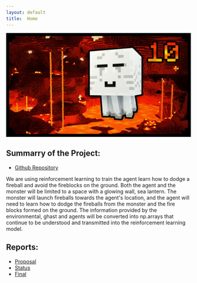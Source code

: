 ```yaml
---
layout: default
title:  Home
---
```



<img src="images/Ghast.jpg" width="700">
<br>

## Summarry of the Project:

- [Github Repository](https://github.com/Chilly712/CrossTheFireLine_Minecraft)

We are using reinforcement learning to train the agent learn how to dodge a fireball and avoid the fireblocks on the ground. Both the agent and the monster will be limited to a space with a glowing wall, sea lantern.
The monster will launch fireballs towards the agent's location, and the agent will need to learn how to dodge the fireballs from the monster and the fire blocks formed on the ground.
The information provided by the environmental, ghast and agents will be converted into np.arrays that continue to be understood and transmitted into the reinforcement learning model.



## Reports:

- [Proposal](proposal.html)
- [Status](status.html)
- [Final](final.html)

